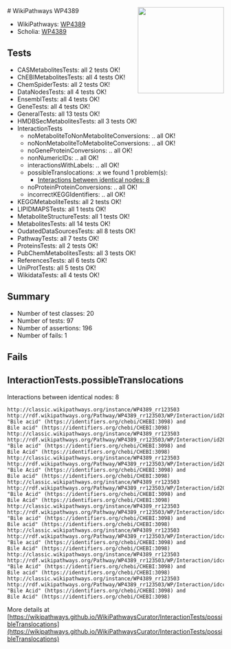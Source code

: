 <img style="float: right; width: 200px" src="https://upload.wikimedia.org/wikipedia/commons/thumb/8/83/Wplogo_with_text_500.png/640px-Wplogo_with_text_500.png" />
# WikiPathways WP4389

* WikiPathways: [WP4389](https://wikipathways.org/pathways/WP4389)
* Scholia: [WP4389](https://scholia.toolforge.org/wikipathways/WP4389)
## Tests
* CASMetabolitesTests: all 2 tests OK!
* ChEBIMetabolitesTests: all 4 tests OK!
* ChemSpiderTests: all 2 tests OK!
* DataNodesTests: all 4 tests OK!
* EnsemblTests: all 4 tests OK!
* GeneTests: all 4 tests OK!
* GeneralTests: all 13 tests OK!
* HMDBSecMetabolitesTests: all 3 tests OK!
* InteractionTests
    * noMetaboliteToNonMetaboliteConversions: .. all OK!
    * noNonMetaboliteToMetaboliteConversions: .. all OK!
    * noGeneProteinConversions: .. all OK!
    * nonNumericIDs: .. all OK!
    * interactionsWithLabels: .. all OK!
    * possibleTranslocations: .x we found 1 problem(s):
        * [Interactions between identical nodes: 8](#1c11820d)
    * noProteinProteinConversions: .. all OK!
    * incorrectKEGGIdentifiers: .. all OK!
* KEGGMetaboliteTests: all 2 tests OK!
* LIPIDMAPSTests: all 1 tests OK!
* MetaboliteStructureTests: all 1 tests OK!
* MetabolitesTests: all 14 tests OK!
* OudatedDataSourcesTests: all 8 tests OK!
* PathwayTests: all 7 tests OK!
* ProteinsTests: all 2 tests OK!
* PubChemMetabolitesTests: all 3 tests OK!
* ReferencesTests: all 6 tests OK!
* UniProtTests: all 5 tests OK!
* WikidataTests: all 4 tests OK!


## Summary

* Number of test classes: 20
* Number of tests: 97
* Number of assertions: 196
* Number of fails: 1

## Fails

<a name="1c11820d" />

## InteractionTests.possibleTranslocations

Interactions between identical nodes: 8
```
http://classic.wikipathways.org/instance/WP4389_rr123503 http://rdf.wikipathways.org/Pathway/WP4389_rr123503/WP/Interaction/id20c4881d "Bile acid" (https://identifiers.org/chebi/CHEBI:3098) and 
Bile acid" (https://identifiers.org/chebi/CHEBI:3098)
http://classic.wikipathways.org/instance/WP4389_rr123503 http://rdf.wikipathways.org/Pathway/WP4389_rr123503/WP/Interaction/id20c4881d "Bile acid" (https://identifiers.org/chebi/CHEBI:3098) and 
Bile Acid" (https://identifiers.org/chebi/CHEBI:3098)
http://classic.wikipathways.org/instance/WP4389_rr123503 http://rdf.wikipathways.org/Pathway/WP4389_rr123503/WP/Interaction/id20c4881d "Bile Acid" (https://identifiers.org/chebi/CHEBI:3098) and 
Bile acid" (https://identifiers.org/chebi/CHEBI:3098)
http://classic.wikipathways.org/instance/WP4389_rr123503 http://rdf.wikipathways.org/Pathway/WP4389_rr123503/WP/Interaction/id20c4881d "Bile Acid" (https://identifiers.org/chebi/CHEBI:3098) and 
Bile Acid" (https://identifiers.org/chebi/CHEBI:3098)
http://classic.wikipathways.org/instance/WP4389_rr123503 http://rdf.wikipathways.org/Pathway/WP4389_rr123503/WP/Interaction/idccdd9e2e "Bile acid" (https://identifiers.org/chebi/CHEBI:3098) and 
Bile acid" (https://identifiers.org/chebi/CHEBI:3098)
http://classic.wikipathways.org/instance/WP4389_rr123503 http://rdf.wikipathways.org/Pathway/WP4389_rr123503/WP/Interaction/idccdd9e2e "Bile acid" (https://identifiers.org/chebi/CHEBI:3098) and 
Bile Acid" (https://identifiers.org/chebi/CHEBI:3098)
http://classic.wikipathways.org/instance/WP4389_rr123503 http://rdf.wikipathways.org/Pathway/WP4389_rr123503/WP/Interaction/idccdd9e2e "Bile Acid" (https://identifiers.org/chebi/CHEBI:3098) and 
Bile acid" (https://identifiers.org/chebi/CHEBI:3098)
http://classic.wikipathways.org/instance/WP4389_rr123503 http://rdf.wikipathways.org/Pathway/WP4389_rr123503/WP/Interaction/idccdd9e2e "Bile Acid" (https://identifiers.org/chebi/CHEBI:3098) and 
Bile Acid" (https://identifiers.org/chebi/CHEBI:3098)
```

More details at [https://wikipathways.github.io/WikiPathwaysCurator/InteractionTests/possibleTranslocations](https://wikipathways.github.io/WikiPathwaysCurator/InteractionTests/possibleTranslocations)

